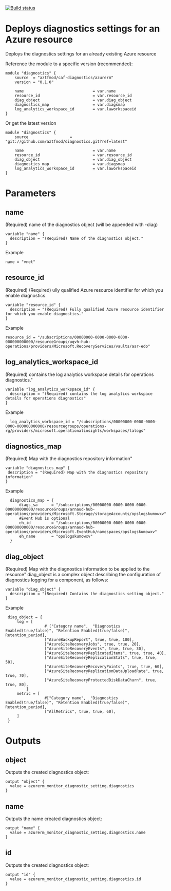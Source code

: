 [![Build status](https://dev.azure.com/azure-terraform/Blueprints/_apis/build/status/modules/diagnostics)](https://dev.azure.com/azure-terraform/Blueprints/_build/latest?definitionId=0)
# Deploys diagnostics settings for an Azure resource
Deploys the diagnostics settings for an already existing Azure resource


Reference the module to a specific version (recommended):
```hcl
module "diagnostics" {
    source  = "aztfmod/caf-diagnostics/azurerm"
    version = "0.1.0"

    name                              = var.name
    resource_id                       = var.resource_id
    diag_object                       = var.diag_object
    diagnostics_map                   = var.diagsmap
    log_analytics_workspace_id        = var.laworkspaceid
}
```

Or get the latest version
```hcl
module "diagnostics" {
    source                  = "git://github.com/aztfmod/diagnostics.git?ref=latest"
  
    name                              = var.name
    resource_id                       = var.resource_id
    diag_object                       = var.diag_object
    diagnostics_map                   = var.diagsmap
    log_analytics_workspace_id        = var.laworkspaceid
}
```

# Parameters
## name
(Required) name of the diagnostics object (will be appended with -diag)
```hcl
variable "name" {
  description = "(Required) Name of the diagnostics object."
}

```
Example
```hcl
name = "vnet"
```

## resource_id
(Required) (Required) ully qualified Azure resource identifier for which you enable diagnostics.

```hcl
variable "resource_id" {
  description = "(Required) Fully qualified Azure resource identifier for which you enable diagnostics." 
}

```
Example
```hcl
resource_id = "/subscriptions/00000000-0000-0000-0000-000000000000/resourceGroups/uqvh-hub-operations/providers/Microsoft.RecoveryServices/vaults/asr-edo"
```

## log_analytics_workspace_id
(Required) contains the log analytics workspace details for operations diagnostics."

```hcl
variable "log_analytics_workspace_id" {
  description = "(Required) contains the log analytics workspace details for operations diagnostics"
}
```
Example
```hcl
  log_analytics_workspace_id = "/subscriptions/00000000-0000-0000-0000-000000000000/resourcegroups/operations-rg/providers/microsoft.operationalinsights/workspaces/lalogs"
```

## diagnostics_map
(Required) Map with the diagnostics repository information"
```hcl
variable "diagnostics_map" {
 description = "(Required) Map with the diagnostics repository information"
}
```
Example
```hcl
  diagnostics_map = {
      diags_sa      = "/subscriptions/00000000-0000-0000-0000-000000000000/resourceGroups/arnaud-hub-operations/providers/Microsoft.Storage/storageAccounts/opslogskumowxv"
      #Event Hub is optional 
      eh_id         = "/subscriptions/00000000-0000-0000-0000-000000000000/resourceGroups/arnaud-hub-operations/providers/Microsoft.EventHub/namespaces/opslogskumowxv"
      eh_name       = "opslogskumowxv"
  }
```

## diag_object
(Required) Map with the diagnostics information to be applied to the resource"
diag_object is a complex object describing the configuration of diagnostics logging for a component, as follows: 

```hcl
variable "diag_object" {
  description = "(Required) Contains the diagnostics setting object." 
}
```

Example
```hcl
 diag_object = {
     log = [
                 # ["Category name",  "Diagnostics Enabled(true/false)", "Retention Enabled(true/false)", Retention_period],
                 ["AzureBackupReport", true, true, 100],
                 ["AzureSiteRecoveryJobs", true, true, 20],
                 ["AzureSiteRecoveryEvents", true, true, 30],
                 ["AzureSiteRecoveryReplicatedItems", true, true, 40],
                 ["AzureSiteRecoveryReplicationStats", true, true, 50],
                 ["AzureSiteRecoveryRecoveryPoints", true, true, 60],
                 ["AzureSiteRecoveryReplicationDataUploadRate", true, true, 70],
                 ["AzureSiteRecoveryProtectedDiskDataChurn", true, true, 80],
         ]
     metric = [
                 #["Category name",  "Diagnostics Enabled(true/false)", "Retention Enabled(true/false)", Retention_period],
                 ["AllMetrics", true, true, 60],
     ]
 }
```

# Outputs
## object
Outputs the created diagnostics object: 
```hcl
output "object" {
  value = azurerm_monitor_diagnostic_setting.diagnostics
}

```

## name
Outputs the name created diagnostics object: 
```hcl
output "name" {
  value = azurerm_monitor_diagnostic_setting.diagnostics.name
}

```

## id
Outputs the created diagnostics object: 
```hcl
output "id" {
  value = azurerm_monitor_diagnostic_setting.diagnostics.id
}

```